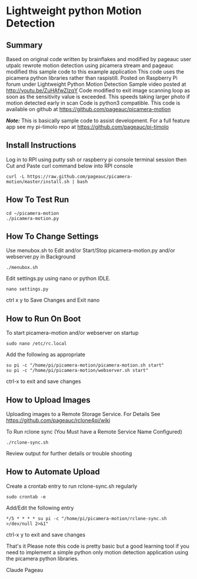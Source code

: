 #  Lightweight python Motion Detection

## Summary
Based on original code written by brainflakes and modified by pageauc
user utpalc rewrote motion detection using picamera stream and pageauc
modified this sample code to this example application
This code uses the picamera python libraries rather than raspistill.
Posted on Raspberry Pi forum under Lightweight Python Motion Detection
Sample video posted at http://youtu.be/ZuHAfwZlzqY
Code modified to exit image scanning loop as soon as the sensitivity value
is exceeded. This speeds taking larger photo if motion detected early in scan
Code is python3 compatible.
This code is available on github at https://github.com/pageauc/picamera-motion

***Note:*** This is basically sample code to assist development. For a full feature app
see my pi-timolo repo at https://github.com/pageauc/pi-timolo

## Install Instructions
Log in to RPI using putty ssh or raspberry pi console terminal session
then Cut and Paste curl command below into RPI console

    curl -L https://raw.github.com/pageauc/picamera-motion/master/install.sh | bash

## How To Test Run

    cd ~/picamera-motion
    ./picamera-motion.py

## How To Change Settings
Use menubox.sh to Edit and/or Start/Stop picamera-motion.py and/or webserver.py in Background

    ./menubox.sh

Edit settings.py using nano or python IDLE.

    nano settings.py

ctrl x y to Save Changes and Exit nano

## How to Run On Boot
To start picamera-motion and/or webserver on startup

    sudo nano /etc/rc.local

Add the following as appropriate

    su pi -c "/home/pi/picamera-motion/picamera-motion.sh start"
    su pi -c "/home/pi/picamera-motion/webserver.sh start" 

ctrl-x to exit and save changes    

## How to Upload Images
Uploading images to a Remote Storage Service. For Details
See https://github.com/pageauc/rclone4pi/wiki

To Run rclone sync (You Must have a Remote Service Name Configured)

    ./rclone-sync.sh
    

Review output for further details or trouble shooting    
    
## How to Automate Upload
Create a crontab entry to run rclone-sync.sh regularly

    sudo crontab -e
    
Add/Edit the following entry

    */5 * * * * su pi -c "/home/pi/picamera-motion/rclone-sync.sh >/dev/null 2>&1"    
 
ctrl-x y to exit and save changes 


That's it
Please note this code is pretty basic but a good learning tool if
you need to implement a simple python only motion detection application
using the picamera python libraries.

Claude Pageau